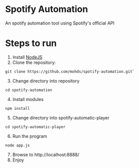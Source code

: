 # Spotify Automation

An spotify automation tool using Spotify's official API

# Steps to run
1. Install [NodeJS](https://nodejs.org/en/)
2. Clone the repository:
```
git clone https://github.com/mohds/spotify-automation.git`
```
3. Change directory into repository
```
cd spotify-automation
```
4. Install modules
```
npm install
```
5. Change directory into spotify-automatic-player
```
cd spotify-automatic-player
```
6. Run the program
```
node app.js
```
7. Browse to http://localhost:8888/
8. Enjoy
